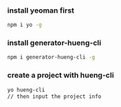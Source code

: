 ### install yeoman first
```bash
npm i yo -g
```

### install generator-hueng-cli
```bash
npm i generator-hueng-cli -g 
```

### create a project with hueng-cli
```bash
yo hueng-cli
// then input the project info
```
